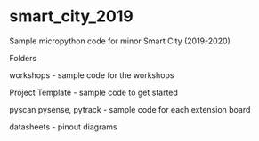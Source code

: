 # smart_city_2019
Sample micropython code for minor Smart City (2019-2020)

Folders

workshops - sample code for the workshops

Project Template - sample code to get started

pyscan pysense, pytrack - sample code for each extension board

datasheets - pinout diagrams
